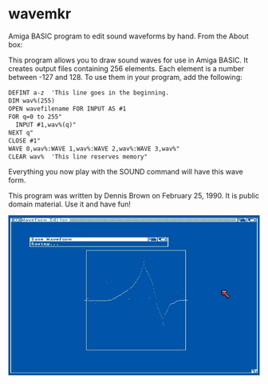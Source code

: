 # wavemkr
Amiga BASIC program to edit sound waveforms by hand. From the About box:

This program allows you to draw sound waves for use in Amiga BASIC. It creates output files containing 256 elements. Each element is a number between -127 and 128. To use them in your program, add the following:

    DEFINT a-z  'This line goes in the beginning.
    DIM wav%(255)
    OPEN wavefilename FOR INPUT AS #1
    FOR q=0 to 255"
      INPUT #1,wav%(q)"
    NEXT q"
    CLOSE #1"
    WAVE 0,wav%:WAVE 1,wav%:WAVE 2,wav%:WAVE 3,wav%"
    CLEAR wav%  'This line reserves memory"

Everything you now play with the SOUND command will have this wave form.

This program was written by Dennis Brown on February 25, 1990. It is public domain material. Use it and have fun!

![Screenshot](https://github.com/dennisgbrown/wavemkr/blob/master/wavemkr.jpg?raw=true "Wave Maker")

